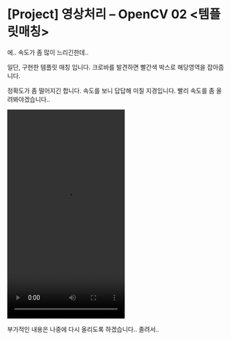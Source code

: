 # [Project] 영상처리 – OpenCV 02 <템플릿매칭>

에.. 속도가 좀 많이 느리긴한데..

일단, 구현한 템플릿 매칭 입니다. 크로바를 발견하면 빨간색 박스로 해당영역을 잡아줍니다.

정확도가 좀 떨어지긴 합니다. 속도를 보니 답답해 미칠 지경입니다. 빨리 속도를 좀 올려봐야겠습니다..

<video class="wp-video-shortcode" id="video-45-1" width="270" height="480" preload="metadata" src="/assets/images/2013-05-20-[Project] 영상처리 – OpenCV 02 템플릿매칭.assets/5a922d861480286cb0de91e515aa491a1291_gandr_480P_01.mp4?_=1" style="box-sizing: inherit; display: inline-block; font-family: Helvetica, Arial; max-width: 100%; width: 270px; height: 480px;"></video>



 

부가적인 내용은 나중에 다시 올리도록 하겠습니다.. 졸려서..